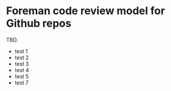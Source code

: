 # Foreman code review model for Github repos

TBD.

- test 1
- test 2
- test 3
- test 4
- test 5
- test 7
